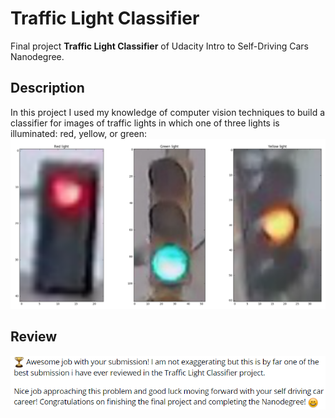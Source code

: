 # Traffic Light Classifier

Final project **Traffic Light Classifier** of Udacity Intro to Self-Driving Cars Nanodegree.

## Description

In this project I used my knowledge of computer vision techniques to build a classifier for images of traffic lights in which one of three lights is illuminated: red, yellow, or green:
![Traffic lights](/images/all_lights.png)

## Review

![Review](/images/review.jpg)

